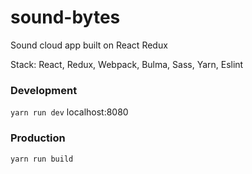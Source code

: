 # sound-bytes
Sound cloud app built on React Redux

Stack: 
React, Redux, Webpack, Bulma, Sass, Yarn, Eslint

### Development
`yarn run dev`
localhost:8080

### Production
`yarn run build`